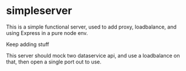 # simpleserver

This is a simple functional server, used to add proxy, loadbalance, and using Express in a pure node env.

Keep adding stuff

This server should mock two dataservice api, and use a loadbalance on that, then open a single port out to use.